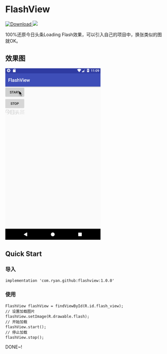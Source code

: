 # FlashView

[ ![Download](https://api.bintray.com/packages/ryan-shz/Ryan/flashview/images/download.svg) ](https://bintray.com/ryan-shz/Ryan/flashview/_latestVersion)![](https://img.shields.io/badge/license-MIT-green)

100%还原今日头条Loading Flash效果，可以引入自己的项目中，换张类似的图就OK。

## 效果图
![](sample.gif)

## Quick Start

### 导入

```
implementation 'com.ryan.github:flashview:1.0.0'
```

### 使用

```
FlashView flashView = findViewById(R.id.flash_view);
// 设置加载图片
flashView.setImage(R.drawable.flash);
// 开始加载
flashView.start();
// 停止加载
flashView.stop();
```
DONE~!
